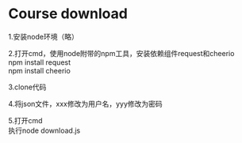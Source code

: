 # Course download

1.安装node环境（略）

2.打开cmd，使用node附带的npm工具，安装依赖组件request和cheerio  
npm install request   
npm install cheerio

3.clone代码

4.将json文件，xxx修改为用户名，yyy修改为密码

5.打开cmd     
  执行node download.js
